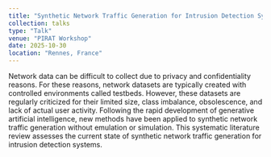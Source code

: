 ```yaml
---
title: "Synthetic Network Traffic Generation for Intrusion Detection Systems: a Systematic Literature Review"
collection: talks
type: "Talk"
venue: "PIRAT Workshop"
date: 2025-10-30
location: "Rennes, France"
---
```


Network data can be difficult to collect due to privacy and confidentiality reasons. For these reasons, network datasets are typically created with controlled environments called testbeds. However, these datasets are regularly criticized for their limited size, class imbalance, obsolescence, and lack of actual user activity. Following the rapid development of generative artificial intelligence, new methods have been applied to synthetic network traffic generation without emulation or simulation. This systematic literature review assesses the current state of synthetic network traffic generation for intrusion detection systems.
